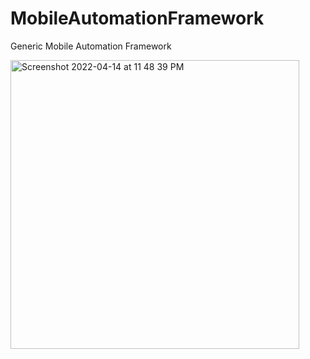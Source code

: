 # MobileAutomationFramework
Generic Mobile Automation Framework

<img width="462" alt="Screenshot 2022-04-14 at 11 48 39 PM" src="https://user-images.githubusercontent.com/103503033/163453011-caa4523e-14da-440a-bc7e-e2289b05da81.png">


